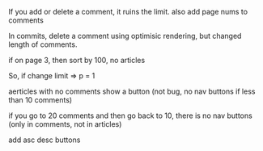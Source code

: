 If you add or delete a comment, it ruins the limit.
also add page nums to comments

In commits, delete a comment using optimisic rendering, but changed length of comments.

<!-- comments dont go down as they are deleted -->

if on page 3, then sort by 100, no articles

So, if change limit => p = 1

<!-- broken article voting -->

<!-- nav buttons dont show on all articles the /:topic path (only happens if article has less thns 10 comments) -->

aerticles with no comments show a button (not bug, no nav buttons if less than 10 comments)

if you go to 20 comments and then go back to 10, there is no nav buttons (only in comments, not in articles)

add asc desc buttons
